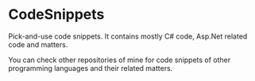 # CodeSnippets
Pick-and-use code snippets.
It contains mostly C# code, Asp.Net related code and matters.

You can check other repositories of mine for code snippets of other programming languages and their related matters.
